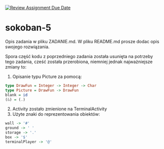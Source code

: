 [![Review Assignment Due Date](https://classroom.github.com/assets/deadline-readme-button-24ddc0f5d75046c5622901739e7c5dd533143b0c8e959d652212380cedb1ea36.svg)](https://classroom.github.com/a/RQ2rP42y)
# sokoban-5

Opis zadania w pliku ZADANIE.md. W pliku README.md prosze dodac opis swojego rozwiązania.

Spora część kodu z poprzedniego zadania została usunięta na potrzeby tego zadania, cześć została przerobiona, niemniej jednak najważniejsze zmiany to:

1. Opisanie typu Picture za pomocą:

```haskell
type DrawFun = Integer -> Integer -> Char
type Picture = DrawFun -> DrawFun
blank = id
(&) = (.)

```

2. Activity zostało zmienione na TerminalActivity
3. Użyte znaki do reprezentowania obiektów:

```haskell
wall -> '#'
ground -> ' '
storage -> '.'
box -> '$'
terminalPlayer -> '@'
```
